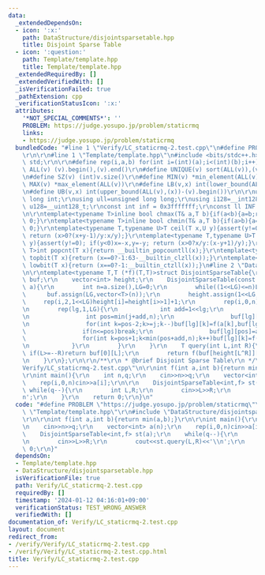 ```yaml
---
data:
  _extendedDependsOn:
  - icon: ':x:'
    path: DataStructure/disjointsparsetable.hpp
    title: Disjoint Sparse Table
  - icon: ':question:'
    path: Template/template.hpp
    title: Template/template.hpp
  _extendedRequiredBy: []
  _extendedVerifiedWith: []
  _isVerificationFailed: true
  _pathExtension: cpp
  _verificationStatusIcon: ':x:'
  attributes:
    '*NOT_SPECIAL_COMMENTS*': ''
    PROBLEM: https://judge.yosupo.jp/problem/staticrmq
    links:
    - https://judge.yosupo.jp/problem/staticrmq
  bundledCode: "#line 1 \"Verify/LC_staticrmq-2.test.cpp\"\n#define PROBLEM \"https://judge.yosupo.jp/problem/staticrmq\"\
    \r\n\r\n#line 1 \"Template/template.hpp\"\n#include <bits/stdc++.h>\r\nusing namespace\
    \ std;\r\n\r\n#define rep(i,a,b) for(int i=(int)(a);i<(int)(b);i++)\r\n#define\
    \ ALL(v) (v).begin(),(v).end()\r\n#define UNIQUE(v) sort(ALL(v)),(v).erase(unique(ALL(v)),(v).end())\r\
    \n#define SZ(v) (int)v.size()\r\n#define MIN(v) *min_element(ALL(v))\r\n#define\
    \ MAX(v) *max_element(ALL(v))\r\n#define LB(v,x) int(lower_bound(ALL(v),(x))-(v).begin())\r\
    \n#define UB(v,x) int(upper_bound(ALL(v),(x))-(v).begin())\r\n\r\nusing ll=long\
    \ long int;\r\nusing ull=unsigned long long;\r\nusing i128=__int128_t;\r\nusing\
    \ u128=__uint128_t;\r\nconst int inf = 0x3fffffff;\r\nconst ll INF = 0x1fffffffffffffff;\r\
    \n\r\ntemplate<typename T>inline bool chmax(T& a,T b){if(a<b){a=b;return 1;}return\
    \ 0;}\r\ntemplate<typename T>inline bool chmin(T& a,T b){if(a>b){a=b;return 1;}return\
    \ 0;}\r\ntemplate<typename T,typename U>T ceil(T x,U y){assert(y!=0); if(y<0)x=-x,y=-y;\
    \ return (x>0?(x+y-1)/y:x/y);}\r\ntemplate<typename T,typename U>T floor(T x,U\
    \ y){assert(y!=0); if(y<0)x=-x,y=-y; return (x>0?x/y:(x-y+1)/y);}\r\ntemplate<typename\
    \ T>int popcnt(T x){return __builtin_popcountll(x);}\r\ntemplate<typename T>int\
    \ topbit(T x){return (x==0?-1:63-__builtin_clzll(x));}\r\ntemplate<typename T>int\
    \ lowbit(T x){return (x==0?-1:__builtin_ctzll(x));}\n#line 2 \"DataStructure/disjointsparsetable.hpp\"\
    \n\r\ntemplate<typename T,T (*f)(T,T)>struct DisjointSparseTable{\r\n    vector<vector<T>>\
    \ buf;\r\n    vector<int> height;\r\n    DisjointSparseTable(const vector<T>&\
    \ a){\r\n        int n=a.size(),LG=0;\r\n        while((1<<LG)<=n)LG++;\r\n  \
    \      buf.assign(LG,vector<T>(n));\r\n        height.assign(1<<LG,0);\r\n   \
    \     rep(i,2,1<<LG)height[i]=height[i>>1]+1;\r\n        rep(i,0,n)buf[0][i]=a[i];\r\
    \n        rep(lg,1,LG){\r\n            int add=1<<lg;\r\n            for(int j=0;j<n;j+=(add<<1)){\r\
    \n                int pos=min(j+add,n);\r\n                buf[lg][pos-1]=a[pos-1];\r\
    \n                for(int k=pos-2;k>=j;k--)buf[lg][k]=f(a[k],buf[lg][k+1]);\r\n\
    \                if(n<=pos)break;\r\n                buf[lg][pos]=a[pos];\r\n\
    \                for(int k=pos+1;k<min(pos+add,n);k++)buf[lg][k]=f(buf[lg][k-1],a[k]);\r\
    \n            }\r\n        }\r\n    }\r\n    T query(int L,int R){\r\n       \
    \ if(L>=--R)return buf[0][L];\r\n        return f(buf[height[L^R]][L],buf[height[L^R]][R]);\r\
    \n    }\r\n};\r\n\r\n/**\r\n * @brief Disjoint Sparse Table\r\n */\n#line 5 \"\
    Verify/LC_staticrmq-2.test.cpp\"\n\r\nint f(int a,int b){return min(a,b);}\r\n\
    \r\nint main(){\r\n    int n,q;\r\n    cin>>n>>q;\r\n    vector<int> a(n);\r\n\
    \    rep(i,0,n)cin>>a[i];\r\n\r\n    DisjointSparseTable<int,f> st(a);\r\n   \
    \ while(q--){\r\n        int L,R;\r\n        cin>>L>>R;\r\n        cout<<st.query(L,R)<<'\\\
    n';\r\n    }\r\n    return 0;\r\n}\n"
  code: "#define PROBLEM \"https://judge.yosupo.jp/problem/staticrmq\"\r\n\r\n#include\
    \ \"Template/template.hpp\"\r\n#include \"DataStructure/disjointsparsetable.hpp\"\
    \r\n\r\nint f(int a,int b){return min(a,b);}\r\n\r\nint main(){\r\n    int n,q;\r\
    \n    cin>>n>>q;\r\n    vector<int> a(n);\r\n    rep(i,0,n)cin>>a[i];\r\n\r\n\
    \    DisjointSparseTable<int,f> st(a);\r\n    while(q--){\r\n        int L,R;\r\
    \n        cin>>L>>R;\r\n        cout<<st.query(L,R)<<'\\n';\r\n    }\r\n    return\
    \ 0;\r\n}"
  dependsOn:
  - Template/template.hpp
  - DataStructure/disjointsparsetable.hpp
  isVerificationFile: true
  path: Verify/LC_staticrmq-2.test.cpp
  requiredBy: []
  timestamp: '2024-01-12 04:16:01+09:00'
  verificationStatus: TEST_WRONG_ANSWER
  verifiedWith: []
documentation_of: Verify/LC_staticrmq-2.test.cpp
layout: document
redirect_from:
- /verify/Verify/LC_staticrmq-2.test.cpp
- /verify/Verify/LC_staticrmq-2.test.cpp.html
title: Verify/LC_staticrmq-2.test.cpp
---
```

